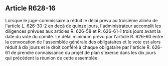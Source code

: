 Article R628-16
----
Lorsque le juge-commissaire a réduit le délai prévu au troisième alinéa de
l'article L. 626-30-2 en deçà de quinze jours, l'administrateur accomplit les
diligences prévues aux articles R. 626-58 et R. 626-61-1 trois jours avant la
date du vote du comité. Le délai minimum prévu par l'article R. 626-60 entre la
convocation de l'assemblée générale des obligataires et le vote est alors réduit
à dix jours et le droit conféré à chaque obligataire par l'article R. 626-61 de
prendre connaissance du projet de plan s'exerce dans les dix jours qui précèdent
la réunion de cette assemblée.
